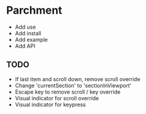 # Parchment
- Add use
- Add install
- Add example
- Add API


## TODO
- If last item and scroll down, remove scroll override
- Change 'currentSection' to 'sectionInViewport'
- Escape key to remove scroll / key override
- Visual indicator for scroll override
- Visual indicator for keypress